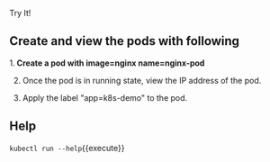 Try It!

## Create and view the pods with following

1.<b> Create a pod with 
     image=nginx 
     name=nginx-pod</b>


2. Once the pod is in running state, view the IP address of the pod.


3. Apply the label "app=k8s-demo" to the pod.


## Help
`kubectl run --help`{{execute}}

